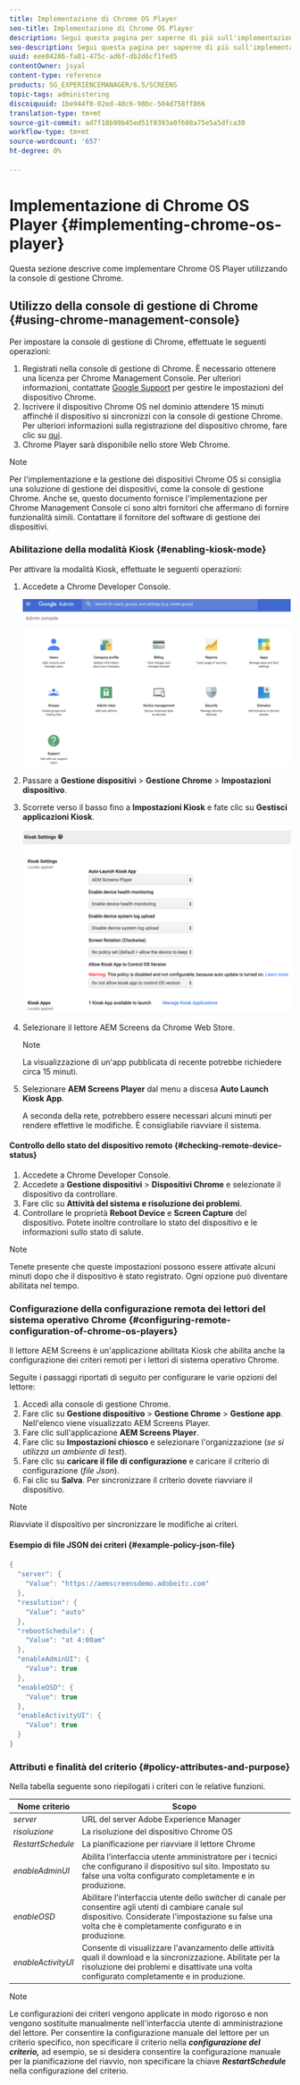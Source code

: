 ```yaml
---
title: Implementazione di Chrome OS Player
seo-title: Implementazione di Chrome OS Player
description: Segui questa pagina per saperne di più sull'implementazione di Chrome OS Player tramite la console di gestione Chrome.
seo-description: Segui questa pagina per saperne di più sull'implementazione di Chrome OS Player tramite la console di gestione Chrome.
uuid: eee84286-fa81-475c-ad6f-db2d6cf1fed5
contentOwner: jsyal
content-type: reference
products: SG_EXPERIENCEMANAGER/6.5/SCREENS
topic-tags: administering
discoiquuid: 1be944f0-02ed-48c6-98bc-504d758ff866
translation-type: tm+mt
source-git-commit: ad7f18b99b45ed51f0393a0f608a75e5a5dfca30
workflow-type: tm+mt
source-wordcount: '657'
ht-degree: 0%

---
```



# Implementazione di Chrome OS Player {#implementing-chrome-os-player}

Questa sezione descrive come implementare Chrome OS Player utilizzando la console di gestione Chrome.

## Utilizzo della console di gestione di Chrome {#using-chrome-management-console}

Per impostare la console di gestione di Chrome, effettuate le seguenti operazioni:

1. Registrati nella console di gestione di Chrome. È necessario ottenere una licenza per Chrome Management Console. Per ulteriori informazioni, contattate [Google Support](https://support.google.com/chrome/a/answer/1375678?hl=en&amp;ref_topic=2935995) per gestire le impostazioni del dispositivo Chrome.
1. Iscrivere il dispositivo Chrome OS nel dominio attendere 15 minuti affinché il dispositivo si sincronizzi con la console di gestione Chrome. Per ulteriori informazioni sulla registrazione del dispositivo chrome, fare clic su [qui](https://support.google.com/chrome/a/answer/1360534?hl=en).
1. Chrome Player sarà disponibile nello store Web Chrome.

>[!NOTE]
>
>Per l&#39;implementazione e la gestione dei dispositivi Chrome OS si consiglia una soluzione di gestione dei dispositivi, come la console di gestione Chrome. Anche se, questo documento fornisce l&#39;implementazione per Chrome Management Console ci sono altri fornitori che affermano di fornire funzionalità simili. Contattare il fornitore del software di gestione dei dispositivi.

### Abilitazione della modalità Kiosk {#enabling-kiosk-mode}

Per attivare la modalità Kiosk, effettuate le seguenti operazioni:

1. Accedete a Chrome Developer Console.

   ![screen_shot_2017-12-08at20303pm](assets/screen_shot_2017-12-08at20303pm.png)

1. Passare a **Gestione dispositivi** > **Gestione Chrome** > **Impostazioni dispositivo**.
1. Scorrete verso il basso fino a **Impostazioni Kiosk** e fate clic su **Gestisci applicazioni Kiosk**.

   ![chiosco](assets/kiosk.png)

1. Selezionare il lettore AEM Screens  da Chrome Web Store.

   >[!NOTE]
   >
   >La visualizzazione di un&#39;app pubblicata di recente potrebbe richiedere circa 15 minuti.

1. Selezionare **AEM Screens Player** dal menu a discesa **Auto Launch Kiosk App**.

   A seconda della rete, potrebbero essere necessari alcuni minuti per rendere effettive le modifiche. È consigliabile riavviare il sistema.

#### Controllo dello stato del dispositivo remoto {#checking-remote-device-status}

1. Accedete a Chrome Developer Console.
1. Accedete a **Gestione dispositivi** > **Dispositivi Chrome** e selezionate il dispositivo da controllare.
1. Fare clic su **Attività del sistema e risoluzione dei problemi**.
1. Controllare le proprietà **Reboot Device** e **Screen Capture** del dispositivo. Potete inoltre controllare lo stato del dispositivo e le informazioni sullo stato di salute.

>[!NOTE]
>
>Tenete presente che queste impostazioni possono essere attivate alcuni minuti dopo che il dispositivo è stato registrato. Ogni opzione può diventare abilitata nel tempo.

### Configurazione della configurazione remota dei lettori del sistema operativo Chrome {#configuring-remote-configuration-of-chrome-os-players}

Il lettore AEM Screens  è un&#39;applicazione abilitata Kiosk che abilita anche la configurazione dei criteri remoti per i lettori di sistema operativo Chrome.

Seguite i passaggi riportati di seguito per configurare le varie opzioni del lettore:

1. Accedi alla console di gestione Chrome.
1. Fare clic su **Gestione dispositivo** > **Gestione Chrome** > **Gestione app**. Nell&#39;elenco viene visualizzato  AEM Screens Player.
1. Fare clic sull&#39;applicazione **AEM Screens Player**.
1. Fare clic su **Impostazioni chiosco** e selezionare l&#39;organizzazione (*se si utilizza un ambiente di test*).
1. Fare clic su **caricare il file di configurazione** e caricare il criterio di configurazione (*file Json*).
1. Fai clic su **Salva**. Per sincronizzare il criterio dovete riavviare il dispositivo.

>[!NOTE]
>
>Riavviate il dispositivo per sincronizzare le modifiche ai criteri.

#### Esempio di file JSON dei criteri {#example-policy-json-file}

```java
{
  "server": {
    "Value": "https://aemscreensdemo.adobeitc.com"
  },
  "resolution": {
    "Value": "auto"
  },
  "rebootSchedule": {
    "Value": "at 4:00am"
  },
  "enableAdminUI": {
    "Value": true
  },
  "enableOSD": {
    "Value": true
  },
  "enableActivityUI": {
    "Value": true
  }
}
```

### Attributi e finalità del criterio {#policy-attributes-and-purpose}

Nella tabella seguente sono riepilogati i criteri con le relative funzioni.

| **Nome criterio** | **Scopo** |
|---|---|
| *server* | URL del server Adobe Experience Manager |
| *risoluzione* | La risoluzione del dispositivo Chrome OS |
| *RestartSchedule* | La pianificazione per riavviare il lettore Chrome |
| *enableAdminUI* | Abilita l’interfaccia utente amministratore per i tecnici che configurano il dispositivo sul sito. Impostato su false una volta configurato completamente e in produzione. |
| *enableOSD* | Abilitare l&#39;interfaccia utente dello switcher di canale per consentire agli utenti di cambiare canale sul dispositivo. Considerate l&#39;impostazione su false una volta che è completamente configurato e in produzione. |
| *enableActivityUI* | Consente di visualizzare l&#39;avanzamento delle attività quali il download e la sincronizzazione. Abilitate per la risoluzione dei problemi e disattivate una volta configurato completamente e in produzione. |

>[!NOTE]
>
>Le configurazioni dei criteri vengono applicate in modo rigoroso e non vengono sostituite manualmente nell&#39;interfaccia utente di amministrazione del lettore. Per consentire la configurazione manuale del lettore per un criterio specifico, non specificare il criterio nella ***configurazione del criterio,*** ad esempio, se si desidera consentire la configurazione manuale per la pianificazione del riavvio, non specificare la chiave ***RestartSchedule*** nella configurazione del criterio.
